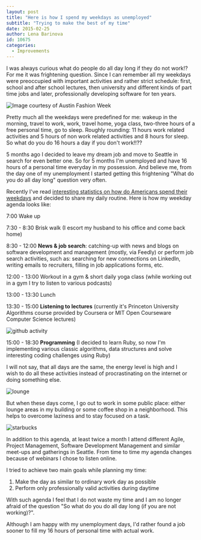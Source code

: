 ```yaml
---
layout: post
title: "Here is how I spend my weekdays as unemployed"
subtitle: "Trying to make the best of my time"
date: 2015-02-25
author: Lena Barinova
id: 10675
categories:
  - Improvements
---
```


I was always curious what do people do all day long if they do not work!? For me it was frightening question. Since I can remember all my weekdays were preoccupied with important activities and rather strict schedule: first, school and after school lectures, then university and different kinds of part time jobs and later, professionally developing software for ten years.

<img src="{{ site.baseurl }}/img/post_img/vintage-housewife-276x300.jpg" alt="Image courtesy of Austin Fashion Week" class="left"/>

Pretty much all the weekdays were predefined for me: wakeup in the morning, travel to work, work, travel home, yoga class, two-three hours of a free personal time, go to sleep. Roughly rounding: 11 hours work related activities and 5 hours of non work related activities and 8 hours for sleep. So what do you do 16 hours a day if you don't work!!??

5 months ago I decided to leave my dream job and move to Seattle in search for even better one. So for 5 months I'm unemployed and have 16 hours of a personal time everyday in my possession. And believe me, from the day one of my unemployment I started getting this frightening "What do you do all day long" question very often.

Recently I've read [interesting statistics on how do Americans spend their weekdays](http://www.nytimes.com/interactive/2015/01/06/upshot/how-nonemployed-americans-spend-their-weekdays-men-vs-women.html?_r=0&amp;abt=0002&amp;abg=0) and decided to share my daily routine. Here is how my weekday agenda looks like:

7:00 Wake up

7:30 - 8:30 Brisk walk (I escort my husband to his office and come back home)

8:30 - 12:00 **News & job search**: catching-up with news and blogs on software development and management (mostly, via Feedly) or perform job search activities, such as: searching for new connections on LinkedIn, writing emails to recruiters, filling in job applications forms, etc.

12:00 - 13:00 Workout in a gym & short daily yoga class (while working out in a gym I try to listen to various podcasts)

13:00 - 13:30 Lunch

13:30 - 15:00 **Listening to lectures** (currently it's Princeton University Algorithms course provided by Coursera or MIT Open Courseware Computer Science lectures)

<img src="{{ site.baseurl }}/img/post_img/github-300x181.png" alt="github activity" class="right"/>

15:00 - 18:30 **Programming** (I decided to learn Ruby, so now I'm implementing various classic algorithms, data structures and solve interesting coding challenges using Ruby)

I will not say, that all days are the same, the energy level is high and I wish to do all these activities instead of procrastinating on the internet or doing something else.

<img src="{{ site.baseurl }}/img/post_img/lounge-150x150.jpg" alt="lounge" class="left"/>

But when these days come, I go out to work in some public place: either lounge areas in my building or some coffee shop in a neighborhood. This helps to overcome laziness and to stay focused on a task.

<img src="{{ site.baseurl }}/img/post_img/starbucks-150x150.jpg" alt="starbucks" class="right"/>

In addition to this agenda, at least twice a month I attend different Agile, Project Management, Software Development Management and similar meet-ups and gatherings in Seattle. From time to time my agenda changes because of webinars I chose to listen online.

I tried to achieve two main goals while planning my time:

1.  Make the day as similar to ordinary work day as possible
2.  Perform only professionally valid activities during daytime

With such agenda I feel that I do not waste my time and I am no longer afraid of the question "So what do you do all day long (if you are not working)?".

Although I am happy with my unemployment days, I'd rather found a job sooner to fill my 16 hours of personal time with actual work.